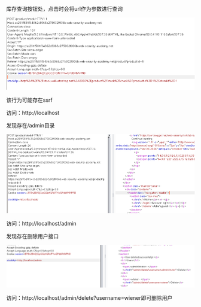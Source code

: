 库存查询按钮处，点击时会将url作为参数进行查询

![](images/98461AB49D304D33999DEC5901596DBCclipboard.png)



该行为可能存在ssrf



访问：http://localhost

发现存在/admin目录

![](images/FE6B98D745014B0BB202AD0B6424A5F7clipboard.png)

访问：http://localhost/admin



发现存在删除用户接口



![](images/89C8D27FC199495AB7C429C82DB867F0clipboard.png)

访问：http://localhost/admin/delete?username=wiener即可删除用户

